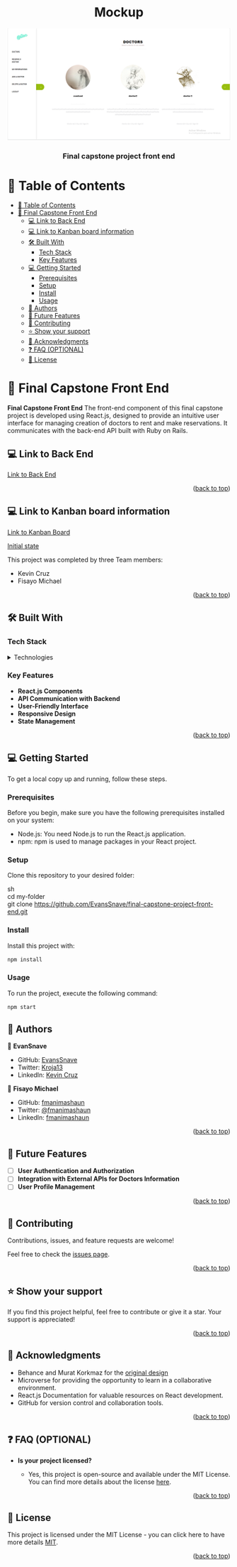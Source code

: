 <div align="center">
<h1>Mockup</h1>
  
![MOCKUP](./frontend.png)

<a name="readme-top"></a>

  <h3><b>Final capstone project front end</b></h3>

</div>

# 📗 Table of Contents

- [📗 Table of Contents](#-table-of-contents)
- [📖 Final Capstone Front End ](#-final-capstone-front-end-)
  - [💻 Link to Back End ](#-link-to-back-end-)
  - [💻 Link to Kanban board information ](#-link-to-kanban-board-information-)
  - [🛠 Built With ](#-built-with-)
    - [Tech Stack ](#tech-stack-)
    - [Key Features ](#key-features-)
  - [💻 Getting Started ](#-getting-started-)
    - [Prerequisites](#prerequisites)
    - [Setup](#setup)
    - [Install](#install)
    - [Usage](#usage)
  - [👥 Authors ](#-authors-)
  - [🔭 Future Features ](#-future-features-)
  - [🤝 Contributing ](#-contributing-)
  - [⭐️ Show your support ](#️-show-your-support-)
  - [🙏 Acknowledgments ](#-acknowledgments-)
  - [❓ FAQ (OPTIONAL) ](#-faq-optional-)
  - [📝 License ](#-license-)
# 📖 Final Capstone Front End <a name="about-project"></a>

**Final Capstone Front End** The front-end component of this final capstone project is developed using React.js, designed to provide an intuitive user interface for managing creation of doctors to rent and make reservations. It communicates with the back-end API built with Ruby on Rails.

## 💻 Link to Back End <a name="link-to-back-end"></a>

[Link to Back End](https://github.com/EvansSnave/final-capstone-project-back-end)

<p align="right"\>(<a href="#readme-top"\>back to top</a>)</p>

## 💻 Link to Kanban board information <a name="built-with"></a>

[Link to Kanban Board](https://github.com/EvansSnave/final-capstone-project-back-end/projects/1)

[Initial state](https://github.com/EvansSnave/final-capstone-project-front-end/issues/17)

This project was completed by three Team members:

- Kevin Cruz
- Fisayo Michael

<p align="right"\>(<a href="#readme-top"\>back to top</a>)</p>

## 🛠 Built With <a name="built-with"></a>

### Tech Stack <a name="tech-stack"></a>

<details>
  <summary>Technologies</summary>
  <ul>
    <li><a href="https://reactjs.org/">React.js</a></li>
  </ul>
</details>

### Key Features <a name="key-features"></a>

- **React.js Components**
- **API Communication with Backend**
- **User-Friendly Interface**
- **Responsive Design**
- **State Management**

<p align="right"\>(<a href="#readme-top"\>back to top</a>)</p>

## 💻 Getting Started <a name="getting-started"></a>

To get a local copy up and running, follow these steps.

### Prerequisites

Before you begin, make sure you have the following prerequisites installed on your system:

- Node.js: You need Node.js to run the React.js application.
- npm: npm is used to manage packages in your React project.

### Setup

Clone this repository to your desired folder:

sh <br>
cd my-folder <br>
git clone https://github.com/EvansSnave/final-capstone-project-front-end.git

### Install

Install this project with:

```bash
npm install
```

### Usage

To run the project, execute the following command:

```bash
npm start
```

## 👥 Authors <a name="authors"></a>

👤 **EvanSnave**

- GitHub: [EvansSnave](https://github.com/EvansSnave)
- Twitter: [Kroja13](https://twitter.com/Kroja13)
- LinkedIn: [Kevin Cruz](https://www.linkedin.com/in/kevin-cruz-25159a201/)

👤 **Fisayo Michael**

- GitHub: [fmanimashaun](https://github.com/fmanimashaun)
- Twitter: [@fmanimashaun](https://twitter.com/fmanimashaun)
- LinkedIn: [fmanimashaun](https://www.linkedin.com/in/fmanimashaun/)

<p align="right"\>(<a href="#readme-top"\>back to top</a>)</p>

## 🔭 Future Features <a name="future-features"></a>

- [ ] **User Authentication and Authorization**
- [ ] **Integration with External APIs for Doctors Information**
- [ ] **User Profile Management**

<p align="right"\>(<a href="#readme-top"\>back to top</a>)</p>

## 🤝 Contributing <a name="contributing"></a>

Contributions, issues, and feature requests are welcome!

Feel free to check the [issues page](https://github.com/EvansSnave/final-capstone-project-front-end/issues).

<p align="right"\>(<a href="#readme-top"\>back to top</a>)</p>

## ⭐️ Show your support <a name="support"></a>

If you find this project helpful, feel free to contribute or give it a star. Your support is appreciated!

<p align="right"\>(<a href="#readme-top"\>back to top</a>)</p>

## 🙏 Acknowledgments <a name="acknowledgments"></a>

- Behance and Murat Korkmaz for the [original design](https://www.behance.net/gallery/26425031/Vespa-Responsive-Redesign)
- Microverse for providing the opportunity to learn in a collaborative environment.
- React.js Documentation for valuable resources on React development.
- GitHub for version control and collaboration tools.

<p align="right"\>(<a href="#readme-top"\>back to top</a>)</p>

## ❓ FAQ (OPTIONAL) <a name="faq"></a>

- **Is your project licensed?**

  - Yes, this project is open-source and available under the MIT License. You can find more details about the license [here](./LICENSE).

<p align="right"\>(<a href="#readme-top"\>back to top</a>)</p>

## 📝 License <a name="license"></a>

This project is licensed under the MIT License - you can click here to have more details [MIT](./LICENSE).

<p align="right"\>(<a href="#readme-top"\>back to top</a>)</p>
